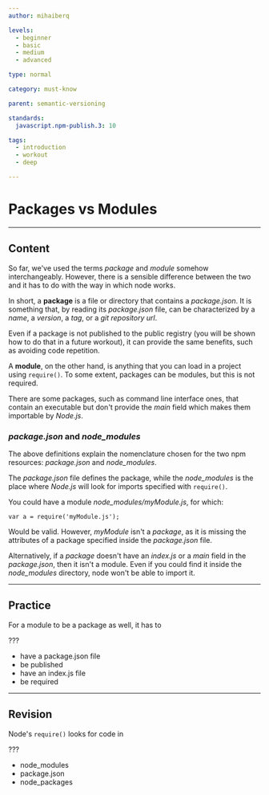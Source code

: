 ```yaml
---
author: mihaiberq

levels:
  - beginner
  - basic
  - medium
  - advanced

type: normal

category: must-know

parent: semantic-versioning

standards:
  javascript.npm-publish.3: 10

tags:
  - introduction
  - workout
  - deep

---
```

# Packages vs Modules

---
## Content

So far, we've used the terms *package* and *module* somehow interchangeably. However, there is a sensible difference between the two and it has to do with the way in which node works.

In short, a **package** is a file or directory that contains a *package.json*. It is something that, by reading its *package.json* file, can be characterized by a *name*, a *version*, a *tag*, or a *git repository url*.

Even if a package is not published to the public registry (you will be shown how to do that in a future workout), it can provide the same benefits, such as avoiding code repetition.

A **module**, on the other hand, is anything that you can load in a project using `require()`. To some extent, packages can be modules, but this is not required.

There are some packages, such as command line interface ones, that contain an executable but don't provide the *main* field which makes them importable by *Node.js*.

### *package.json* and *node_modules*
The above definitions explain the nomenclature chosen for the two npm resources: *package.json* and *node_modules*.

The *package.json* file defines the package, while the *node_modules* is the place where *Node.js* will look for imports specified with `require()`.

You could have a module *node_modules/myModule.js*, for which:
```
var a = require('myModule.js');
```
Would be valid. However, *myModule* isn't a *package*, as it is missing the attributes of a package specified inside the *package.json* file.

Alternatively, if a *package* doesn't have an *index.js* or a *main* field in the *package.json*, then it isn't a module. Even if you could find it inside the *node_modules* directory, node won't be able to import it.

---
## Practice

For a module to be a package as well, it has to

???


* have a package.json file
* be published
* have an index.js file
* be required

---
## Revision

Node's `require()` looks for code in

???

* node_modules
* package.json
* node_packages
